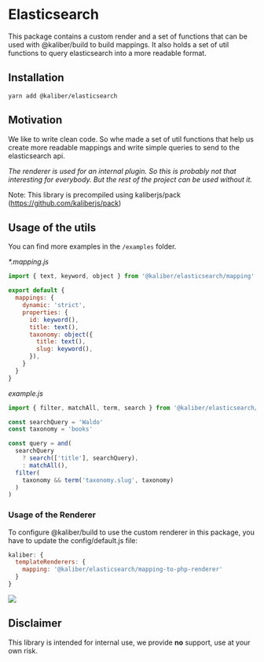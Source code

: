 # Elasticsearch

This package contains a custom render and a set of functions that can be used with @kaliber/build to build mappings. It also holds a set of util functions to query elasticsearch into a more readable format.

## Installation
```
yarn add @kaliber/elasticsearch
```

## Motivation
We like to write clean code. So whe made a set of util functions that help us create more readable mappings and write simple queries to send to the elasticsearch api.

_The renderer is used for an internal plugin. So this is probably not that interesting for everybody. But 
the rest of the project can be used without it._

Note: This library is precompiled using kaliberjs/pack (https://github.com/kaliberjs/pack)

## Usage of the utils
You can find more examples in the `/examples` folder.

_*.mapping.js_
```js
import { text, keyword, object } from '@kaliber/elasticsearch/mapping'

export default {
  mappings: {
    dynamic: 'strict',
    properties: {
      id: keyword(),
      title: text(),
      taxonomy: object({
        title: text(),
        slug: keyword(),
      }),
    }
  }
}
```

_example.js_
```js
import { filter, matchAll, term, search } from '@kaliber/elasticsearch/query'

const searchQuery = 'Waldo'
const taxonomy = 'books'

const query = and(
  searchQuery
    ? search(['title'], searchQuery),
    : matchAll(),
  filter(
    taxonomy && term('taxonomy.slug', taxonomy)
  )
)
```

### Usage of the Renderer
To configure @kaliber/build to use the custom renderer in this package, you have to update the config/default.js file:

```js
kaliber: {
  templateRenderers: {
    mapping: '@kaliber/elasticsearch/mapping-to-php-renderer'
  }
}
```

![](https://media.giphy.com/media/SUp0ZNb0pmL3G65I2k/giphy.gif)

## Disclaimer
This library is intended for internal use, we provide __no__ support, use at your own risk.
